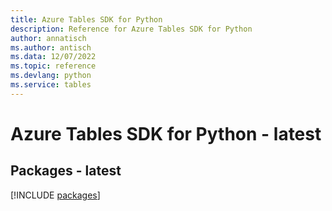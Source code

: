 ```yaml
---
title: Azure Tables SDK for Python
description: Reference for Azure Tables SDK for Python
author: annatisch
ms.author: antisch
ms.data: 12/07/2022
ms.topic: reference
ms.devlang: python
ms.service: tables
---
```

# Azure Tables SDK for Python - latest
## Packages - latest
[!INCLUDE [packages](tables-index.md)]